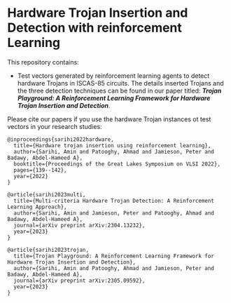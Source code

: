 # Hardware Trojan Insertion and Detection with reinforcement Learning
This repository contains:

- Test vectors generated by reinforcement learning agents to detect hardware Trojans in ISCAS-85 circuits.
The details inserted Trojans and the three detection techniques can be found in our paper titled: **_Trojan Playground: A Reinforcement Learning Framework for Hardware Trojan Insertion and Detection_**.

Please cite our papers if you use the hardware Trojan instances ot test vectors in your research studies:
```
@inproceedings{sarihi2022hardware,
  title={Hardware trojan insertion using reinforcement learning},
  author={Sarihi, Amin and Patooghy, Ahmad and Jamieson, Peter and Badawy, Abdel-Hameed A},
  booktitle={Proceedings of the Great Lakes Symposium on VLSI 2022},
  pages={139--142},
  year={2022}
}
```

```
@article{sarihi2023multi,
  title={Multi-criteria Hardware Trojan Detection: A Reinforcement Learning Approach},
  author={Sarihi, Amin and Jamieson, Peter and Patooghy, Ahmad and Badawy, Abdel-Hameed A},
  journal={arXiv preprint arXiv:2304.13232},
  year={2023}
}
```

```
@article{sarihi2023trojan,
  title={Trojan Playground: A Reinforcement Learning Framework for Hardware Trojan Insertion and Detection},
  author={Sarihi, Amin and Patooghy, Ahmad and Jamieson, Peter and Badawy, Abdel-Hameed A},
  journal={arXiv preprint arXiv:2305.09592},
  year={2023}
}
```
